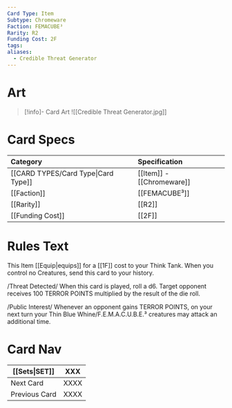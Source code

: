 ```yaml
---
Card Type: Item
Subtype: Chromeware
Faction: FEMACUBE³
Rarity: R2
Funding Cost: 2F
tags: 
aliases:
  - Credible Threat Generator
---
```

# Art

> [!info]- Card Art
> ![[Credible Threat Generator.jpg]]

# Card Specs

| Category | Specification| 
| :--- | :--- |
| [[CARD TYPES/Card Type\|Card Type]] | [[Item]] - [[Chromeware]] |  
| [[Faction]] | [[FEMACUBE³]] | 
| [[Rarity]] | [[R2]] |  
| [[Funding Cost]] | [[2F]] |  

# Rules Text

This Item [[Equip|equips]] for a [[1F]] cost to your Think Tank. 
When you control no Creatures, send this card to your history.  

/Threat Detected/ 
When this card is played, roll a d6. Target opponent receives 100 TERROR POINTS multiplied by the result of the die roll.

/Public Interest/
Whenever an opponent gains TERROR POINTS, 
on your next turn your Thin Blue Whine/F.E.M.A.C.U.B.E.³ creatures may attack an additional time.

# Card Nav

| [[Sets\|SET]] | XXX |  
| --- | --- |  
| Next Card | XXXX |  
| Previous Card | XXXX |  

